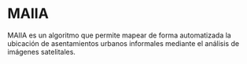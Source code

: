 # MAIIA
MAIIA es un algoritmo que permite mapear de forma automatizada la ubicación de asentamientos urbanos informales mediante el análisis de imágenes satelitales.
